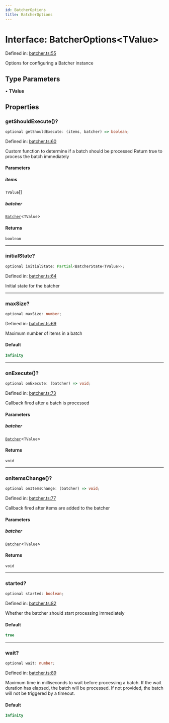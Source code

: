 ```yaml
---
id: BatcherOptions
title: BatcherOptions
---
```


<!-- DO NOT EDIT: this page is autogenerated from the type comments -->

# Interface: BatcherOptions\<TValue\>

Defined in: [batcher.ts:55](https://github.com/TanStack/pacer/blob/main/packages/pacer/src/batcher.ts#L55)

Options for configuring a Batcher instance

## Type Parameters

• **TValue**

## Properties

### getShouldExecute()?

```ts
optional getShouldExecute: (items, batcher) => boolean;
```

Defined in: [batcher.ts:60](https://github.com/TanStack/pacer/blob/main/packages/pacer/src/batcher.ts#L60)

Custom function to determine if a batch should be processed
Return true to process the batch immediately

#### Parameters

##### items

`TValue`[]

##### batcher

[`Batcher`](../../classes/batcher.md)\<`TValue`\>

#### Returns

`boolean`

***

### initialState?

```ts
optional initialState: Partial<BatcherState<TValue>>;
```

Defined in: [batcher.ts:64](https://github.com/TanStack/pacer/blob/main/packages/pacer/src/batcher.ts#L64)

Initial state for the batcher

***

### maxSize?

```ts
optional maxSize: number;
```

Defined in: [batcher.ts:69](https://github.com/TanStack/pacer/blob/main/packages/pacer/src/batcher.ts#L69)

Maximum number of items in a batch

#### Default

```ts
Infinity
```

***

### onExecute()?

```ts
optional onExecute: (batcher) => void;
```

Defined in: [batcher.ts:73](https://github.com/TanStack/pacer/blob/main/packages/pacer/src/batcher.ts#L73)

Callback fired after a batch is processed

#### Parameters

##### batcher

[`Batcher`](../../classes/batcher.md)\<`TValue`\>

#### Returns

`void`

***

### onItemsChange()?

```ts
optional onItemsChange: (batcher) => void;
```

Defined in: [batcher.ts:77](https://github.com/TanStack/pacer/blob/main/packages/pacer/src/batcher.ts#L77)

Callback fired after items are added to the batcher

#### Parameters

##### batcher

[`Batcher`](../../classes/batcher.md)\<`TValue`\>

#### Returns

`void`

***

### started?

```ts
optional started: boolean;
```

Defined in: [batcher.ts:82](https://github.com/TanStack/pacer/blob/main/packages/pacer/src/batcher.ts#L82)

Whether the batcher should start processing immediately

#### Default

```ts
true
```

***

### wait?

```ts
optional wait: number;
```

Defined in: [batcher.ts:89](https://github.com/TanStack/pacer/blob/main/packages/pacer/src/batcher.ts#L89)

Maximum time in milliseconds to wait before processing a batch.
If the wait duration has elapsed, the batch will be processed.
If not provided, the batch will not be triggered by a timeout.

#### Default

```ts
Infinity
```
